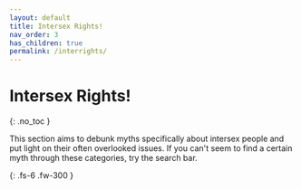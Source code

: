 ```yaml
---
layout: default
title: Intersex Rights!
nav_order: 3
has_children: true
permalink: /interrights/
---
```

<script> jtd.setTheme('yellow'); </script>
# Intersex Rights!
{: .no_toc }

This section aims to debunk myths specifically about intersex people and put light on their often overlooked issues.
If you can't seem to find a certain myth through these categories, try the search bar.

{: .fs-6 .fw-300 }
